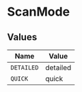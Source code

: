 # ScanMode


## Values

| Name       | Value      |
| ---------- | ---------- |
| `DETAILED` | detailed   |
| `QUICK`    | quick      |